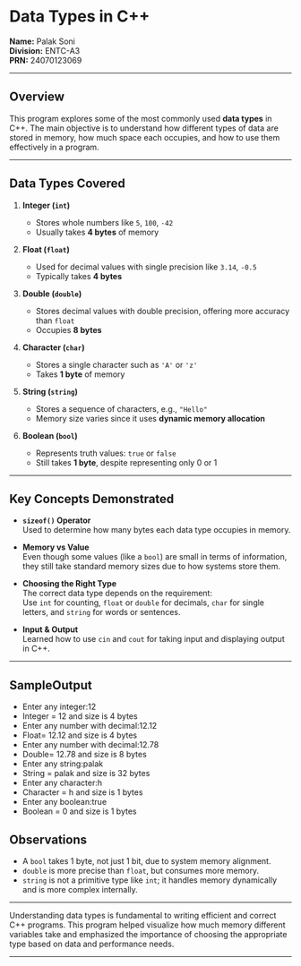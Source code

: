 # Data Types in C++

**Name:** Palak Soni  
**Division:** ENTC-A3  
**PRN:** 24070123069  

---

## Overview

This program explores some of the most commonly used **data types** in C++. The main objective is to understand how different types of data are stored in memory, how much space each occupies, and how to use them effectively in a program.

---

## Data Types Covered

1. **Integer (`int`)**  
   - Stores whole numbers like `5`, `100`, `-42`  
   - Usually takes **4 bytes** of memory

2. **Float (`float`)**  
   - Used for decimal values with single precision like `3.14`, `-0.5`  
   - Typically takes **4 bytes**

3. **Double (`double`)**  
   - Stores decimal values with double precision, offering more accuracy than `float`  
   - Occupies **8 bytes**

4. **Character (`char`)**  
   - Stores a single character such as `'A'` or `'z'`  
   - Takes **1 byte** of memory

5. **String (`string`)**  
   - Stores a sequence of characters, e.g., `"Hello"`  
   - Memory size varies since it uses **dynamic memory allocation**

6. **Boolean (`bool`)**  
   - Represents truth values: `true` or `false`  
   - Still takes **1 byte**, despite representing only 0 or 1

---

## Key Concepts Demonstrated

- **`sizeof()` Operator**  
  Used to determine how many bytes each data type occupies in memory.

- **Memory vs Value**  
  Even though some values (like a `bool`) are small in terms of information, they still take standard memory sizes due to how systems store them.

- **Choosing the Right Type**  
  The correct data type depends on the requirement:  
  Use `int` for counting, `float` or `double` for decimals, `char` for single letters, and `string` for words or sentences.

- **Input & Output**  
  Learned how to use `cin` and `cout` for taking input and displaying output in C++.

---
## SampleOutput
- Enter any integer:12
- Integer = 12 and size is 4 bytes
- Enter any number with decimal:12.12
- Float= 12.12 and size is 4 bytes
- Enter any number with decimal:12.78
- Double= 12.78 and size is 8 bytes
- Enter any string:palak
- String = palak and size is 32 bytes
- Enter any character:h
- Character = h and size is 1 bytes
- Enter any boolean:true
- Boolean = 0 and size is 1 bytes
## Observations

- A `bool` takes 1 byte, not just 1 bit, due to system memory alignment.
- `double` is more precise than `float`, but consumes more memory.
- `string` is not a primitive type like `int`; it handles memory dynamically and is more complex internally.

---

Understanding data types is fundamental to writing efficient and correct C++ programs. This program helped visualize how much memory different variables take and emphasized the importance of choosing the appropriate type based on data and performance needs.

---


